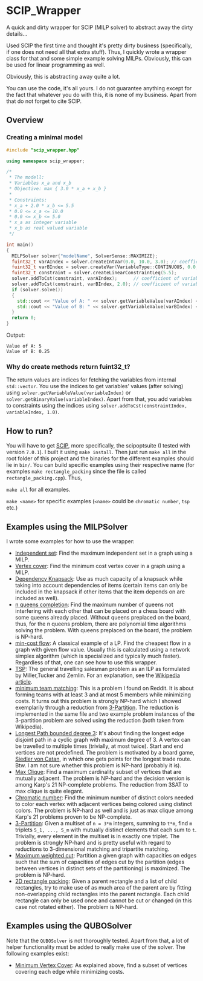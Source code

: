# SCIP_Wrapper
A quick and dirty wrapper for SCIP (MILP solver) to abstract away the dirty details...

Used SCIP the first time and thought it's pretty dirty business (specifically, if one does not need all that extra stuff).
Thus, I quickly wrote a wrapper class for that and some simple example solving MILPs. Obviously, this can be used for linear programming as well.

Obviously, this is abstracting away quite a lot.

You can use the code, it's all yours. I do not guarantee anything except for the fact that whatever you do with this, it is none of my business.
Apart from that do not forget to cite SCIP.

## Overview

### Creating a minimal model
```C++
#include "scip_wrapper.hpp"

using namespace scip_wrapper;

/*
 * The modell:
 * Variables x_a and x_b
 * Objective: max { 3.0 * x_a + x_b }
 *
 * Constraints:
 * x_a + 2.0 * x_b <= 5.5
 * 0.0 <= x_a <= 10.0
 * 0.0 <= x_b <= 5.0
 * x_a as integer variable
 * x_b as real valued variable
 */

int main()
{
  MILPSolver solver{"modelName", SolverSense::MAXIMIZE};
  fuint32_t varAIndex = solver.createIntVar(0.0, 10.0, 3.0); // coefficient of variable A in objective function is 3.0
  fuint32_t varBIndex = solver.createVar(VariableType::CONTINUOUS, 0.0, 5.0, 1.0);
  fuint32_t constraint = solver.createLinearConstraintLeq(5.5);
  solver.addToCst(constraint, varAIndex);      // coefficient of variable A is 1.0
  solver.addToCst(constraint, varBIndex, 2.0); // coefficient of variable B is 2.0
  if (solver.solve())
  {
    std::cout << "Value of A: " << solver.getVariableValue(varAIndex) << std::endl;
    std::cout << "Value of B: " << solver.getVariableValue(varBIndex) << std::endl;
  }
  return 0;
}
```
Output:
```
Value of A: 5
Value of B: 0.25
```

### Why do create methods return fuint32_t?
The return values are indices for fetching the variables from internal ```std::vector```.
You use the indices to get variables' values (after solving) using ```solver.getVariableValue(variableIndex)``` or ```solver.getBinaryValue(variableIndex)```.
Apart from that, you add variables to constraints using the indices using ```solver.addToCst(constraintIndex, variableIndex, 1.0)```.

## How to run?
You will have to get [SCIP](https://www.scipopt.org/index.php#download), more specifically, the scipoptsuite (I tested with version ```7.0.1```).
I built it using ```make install```.
Then just run ```make all``` in the root folder of this project and the binaries for the different examples should lie in ```bin/```.
You can build specific examples using their respective name (for examples ```make rectangle_packing``` since the file is called ```rectangle_packing.cpp```).
Thus,

```make all``` for all examples.

```make <name>``` for specific examples (```<name>``` could be ```chromatic number```, ```tsp``` etc.)

## Examples using the MILPSolver
I wrote some examples for how to use the wrapper:
- [Independent set](https://github.com/keksklauer4/SCIP_Wrapper/blob/master/examples/milp_examples/independent_set.cpp): Find the maximum independent set in a graph using a MILP.
- [Vertex cover](https://github.com/keksklauer4/SCIP_Wrapper/blob/master/examples/milp_examples/vertex_cover.cpp): Find the minimum cost vertex cover in a graph using a MILP.
- [Dependency Knapsack](https://github.com/keksklauer4/SCIP_Wrapper/blob/master/examples/milp_examples/dependency_knapsack.cpp): Use as much capacity of a knapsack while taking into account dependencies of items (certain items can only be included in the knapsack if other items that the item depends on are included as well).
- [n queens completion](https://github.com/keksklauer4/SCIP_Wrapper/blob/master/examples/milp_examples/n_queens_completion.cpp): Find the maximum number of queens not interfering with each other that can be placed on a chess board with some queens already placed. Without queens preplaced on the board, thus, for the n queens problem, there are polynomial time algorithms solving the problem. With queens preplaced on the board, the problem is NP-hard.
- [min-cost flow](https://github.com/keksklauer4/SCIP_Wrapper/blob/master/examples/milp_examples/min_cost_flow.cpp): A classical example of a LP. Find the cheapest  flow in a graph with given flow value. Usually this is calculated using a network simplex algorithm (which is specialized and typically much faster). Regardless of that, one can see how to use this wrapper.
- [TSP](https://github.com/keksklauer4/SCIP_Wrapper/blob/master/examples/milp_examples/tsp.cpp): The general travelling salesman problem as an ILP as formulated by Miller,Tucker and Zemlin. For an explanation, see the [Wikipedia article](https://en.wikipedia.org/wiki/Travelling_salesman_problem#Integer_linear_programming_formulations).
- [minimum team matching](https://github.com/keksklauer4/SCIP_Wrapper/blob/master/examples/milp_examples/min_team_matching.cpp): This is a problem I found on Reddit. It is about forming teams with at least 3 and at most 5 members while minimizing costs. It turns out this problem is strongly NP-hard which I showed exemplarily through a reduction from [3-Partition](https://en.wikipedia.org/wiki/3-partition_problem). The reduction is implemented in the same file and two example problem instances of the 3-partition problem are solved using the reduction (both taken from Wikipedia).
- [Longest Path bounded degree 3](https://github.com/keksklauer4/SCIP_Wrapper/blob/master/examples/milp_examples/longest_path_catan.cpp): It's about finding the longest edge disjoint path in a cyclic graph with maximum degree of 3. A vertex can be travelled to multiple times (trivially, at most twice). Start and end vertices are not predefined. The problem is motivated by a board game, [Siedler von Catan](https://www.catan.de/), in which one gets points for the longest trade route. Btw. I am not sure whether this problem is NP-hard (probably it is).
- [Max Clique](https://github.com/keksklauer4/SCIP_Wrapper/blob/master/examples/milp_examples/max_clique.cpp): Find a maximum cardinality subset of vertices that are mutually adjacent. The problem is NP-hard and the decision version is among Karp's 21 NP-complete problems. The reduction from 3SAT to max clique is quite elegant.
- [Chromatic number](https://github.com/keksklauer4/SCIP_Wrapper/blob/master/examples/milp_examples/chromatic_number.cpp): Find the minimum number of distinct colors needed to color each vertex with adjacent vertices being colored using distinct colors. The problem is NP-hard as well and is just as max clique among Karp's 21 problems proven to be NP-complete.
- [3-Partition](https://github.com/keksklauer4/SCIP_Wrapper/blob/master/examples/milp_examples/three_partition.cpp): Given a multiset of ```n = 3*m``` integers, summing to ```t*m```, find ```m``` triplets ```S_1, ..., S_m``` with mutually distinct elements that each sum to ```t```. Trivially, every element in the multiset is in exactly one triplet. The problem is strongly NP-hard and is pretty useful with regard to reductions to 3-dimensional matching and tripartite matching.
- [Maximum weighted cut](https://github.com/keksklauer4/SCIP_Wrapper/blob/master/examples/milp_examples/weighted_max_cut.cpp): Partition a given graph with capacities on edges such that the sum of capacities of edges cut by the partition (edges between vertices in distinct sets of the partitioning) is maximized. The problem is NP-hard.
- [2D rectangle packing](https://github.com/keksklauer4/SCIP_Wrapper/blob/master/examples/milp_examples/rectangle_packing.cpp): Given a parent rectangle and a list of child rectangles, try to make use of as much area of the parent are by fitting non-overlapping child rectangles into the parent rectangle. Each child rectangle can only be used once and cannot be cut or changed (in this case not rotated either). The problem is NP-hard.

## Examples using the QUBOSolver
Note that the ```QUBOSolver``` is not thoroughly tested. Apart from that, a lot of helper functionality must be added to really make use of the solver.
The following examples exist:
- [Minimum Vertex Cover](https://github.com/keksklauer4/SCIP_Wrapper/blob/master/examples/qubo_examples/qubo_vertex_cover.cpp): As explained above, find a subset of vertices covering each edge while minimizing costs.